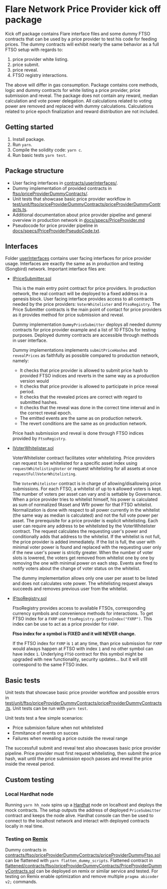 # Flare Network Price Provider kick off package

Kick off package contains Flare interface files and some dummy FTSO contracts that can be used by a price provider to test his code for feeding prices. The dummy contracts will exhibit nearly the same behavior as a full FTSO setup with regards to:

1. price provider white listing.
2. price submit.
3. price reveal.
4. FTSO registry interactions.

The above will differ in gas consumption.
Package contains core methods, logic and dummy contracts for white listing a price provider, price submission and reveal.
The package does not contain any reward, median calculation and vote power delegation.
All calculations related to voting power are removed and replaced with dummy calculations.
Calculations related to price epoch finalization and reward distribution are not included.

## Getting started

1. Install package.
2. Run `yarn`.
3. Compile the solidity code: `yarn c`.
4. Run basic tests `yarn test`.

## Package structure

- User facing interfaces in [contracts/userInterfaces/](contracts/userInterfaces/).
- Dummy implementation of provided contracts in [ftso/priceProviderDummyContracts/](ftso/priceProviderDummyContracts/).
- Unit tests that showcase basic price provider workflow in [test/unit/ftso/priceProviderDummyContracts/priceProviderDummyContracts.ts](test/unit/ftso/priceProviderDummyContracts/priceProviderDummyContracts.ts).
- Additional documentation about price provider pipeline and general overview in production network in [docs/specs/PriceProvider.md](docs/specs/PriceProvider.md)
- Pseudocode for price provider pipeline in [docs/specs/PriceProviderPseudoCode.txt](docs/specs/PriceProviderPseudoCode.txt).

## Interfaces

Folder [userInterfaces](contracts/userInterfaces/) contains user facing interfaces for price provider usage. Interfaces are exactly the same as in production and testing (Songbird) network. Important interface files are:

- [IPriceSubmitter.sol](contracts/userInterfaces/IPriceSubmitter.sol)

  This is the main entry point contract for price providers.
  In production network, the real contract will be deployed to a fixed address in a genesis block.
  User facing interface provides access to all contracts needed by the price providers: `VoterWhitelister` and `FtsoRegistry`.
  The Price Submitter contracts is the main point of contact for price providers as it provides method for price submission and reveal.

  Dummy implementation `DummyPriceSubmitter` deploys all needed dummy contracts for price provider example and a list of 10 FTSOs for testing purposes.
  Deployed dummy contracts are accessible through methods in user interface.
  
  Dummy implementations implements `submitPriceHashes` and `revealPrices` as faithfully as possible compared to production network, namely:
  - It checks that price provider is allowed to submit price hash to provided FTSO indices and reverts in the same way as a production version would
  - It checks that price provider is allowed to participate in price reveal period.
  - It checks that the revealed prices are correct with regard to submitted hashes.
  - It checks that the reveal was done in the correct time interval and in the correct reveal epoch.
  - The emitted events are the same as on production network.
  - The revert conditions are the same as on production network.

  Price hash submission and reveal is done through FTSO indices provided by `FtsoRegistry`.
  
- [IVoterWhitelister.sol](contracts/userInterfaces/IVoterWhitelister.sol)

  VoterWhitelister contract facilitates voter whitelisting.
  Price providers can request to be whitelisted for a specific asset index using `requestWhitelistingVoter` or request whitelisting for all assets at once `requestFullVoterWhitelisting`.

  The `VoterWhitelister` contract is in charge of allowing/disallowing price submissions.
  For each FTSO, a whitelist of up to `N` allowed voters is kept.
  The number of voters per asset can vary and is settable by Governance.
  When a price provider tries to whitelist himself, his power is calculated as sum of normalized fAsset and Wflr power for that FTSO whitelist.
  Normalization is done with respect to all power currently in the whitelist (the same way as median is calculated) and not the full vote power per asset.
  The prerequisite for a price provider is explicit whitelisting.
  Each user can require any address to be whitelisted by the VoterWhitelister contract.
  The request calculates the requesting user's power and conditionally adds that address to the whitelist.
  If the whitelist is not full, the price provider is added immediately.
  If the list is full, the user with minimal voter power is found and replaced with the requesting user only if the new user's power is strictly greater.
  When the number of voter slots is lowered, the voters get removed from whitelist one by one by removing the one with minimal power on each step.
  Events are fired to notify voters about the change of voter status on the whitelist.

  The dummy implementation allows only one user per asset to be listed and does not calculates vote power. The whitelisting request always succeeds and removes previous user from the whitelist.

- [IFtsoRegistry.sol](contracts/userInterfaces/IFtsoRegistry.sol)

  FtsoRegistry provides access to available FTSOs, corresponding currency symbols and convenience methods for interactions.
  To get FTSO index for a `FXRP` use `ftsoRegistry.getFtsoIndex("FXRP")`. This index can be use to act as a price provider for `FXRP`.

  **Ftso index for a symbol is FIXED and it will NEVER change.**

  If the FTSO index for `FXRP` is `1` at any time, than price submission for `FXRP` would always happen at FTSO with index `1` and no other symbol can have index `1`.
  Underlying `FTSO` contract for this symbol might be upgraded with new functionality, security updates... but it will still correspond to the same FTSO index.

## Basic tests

Unit tests that showcase basic price provider workflow and possible errors in [test/unit/ftso/priceProviderDummyContracts/priceProviderDummyContracts.ts](test/unit/ftso/priceProviderDummyContracts/priceProviderDummyContracts.ts).
Unit tests can be run with `yarn test`.

Unit tests test a few simple scenarios:
- Price submision failure when not whitelisted
- Emmitance of events on succes
- Failures when revealing a price outside the reveal range 

The successfull submit and reveal test also showcases basic price provider pipeline. 
Price provider must first request whitelisting, then submit the price hash, wait until the price submission epoch passes and reveal the price inside the reveal period.

## Custom testing

### Local Hardhat node

Running `yarn hh_node` spins up a [Hardhat](https://hardhat.org/getting-started/) node on localhost and deploys the mock contracts.
The setup outputs the address of deployed `PriceSubmitter` contract and keeps the node alive.
Hardhat console can then be used to connect to the localhost network and interact with deployed contracts locally in real time.

### Testing on [Remix](https://remix.ethereum.org/)

Dummy contracts in [contracts/ftso/priceProviderDummyContracts/priceProviderDummyFtso.sol](contracts/ftso/priceProviderDummyContracts/priceProviderDummyFtso.sol) can be flattened with `yarn flatten_dummy_scripts`.
Flattened contract in [flattened/contracts/ftso/priceProviderDummyContracts/PriceProviderDummyContracts.sol](flattened/contracts/ftso/priceProviderDummyContracts/PriceProviderDummyContracts.sol) can be deployed on remix or similar service and tested.
For testing on Remix enable optimization and remove multiple `pragma abicoder v2;` commands.
